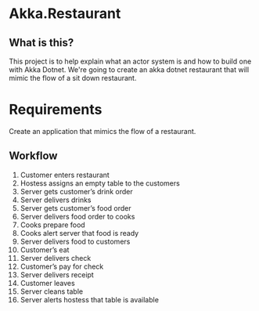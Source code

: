 # Akka.Restaurant

## What is this?

This project is to help explain what an actor system is and how to build one with Akka Dotnet. We're going to create an akka dotnet restaurant that will mimic the flow of a sit down restaurant. 

# Requirements

Create an application that mimics the flow of a restaurant. 

## Workflow

1. Customer enters restaurant
2. Hostess assigns an empty table to the customers
3. Server gets customer’s drink order
4. Server delivers drinks
5. Server gets customer’s food order
6. Server delivers food order to cooks
7. Cooks prepare food
8. Cooks alert server that food is ready
9. Server delivers food to customers
10. Customer’s eat
11. Server delivers check
12. Customer’s pay for check
13. Server delivers receipt
14. Customer leaves
15. Server cleans table
16. Server alerts hostess that table is available
